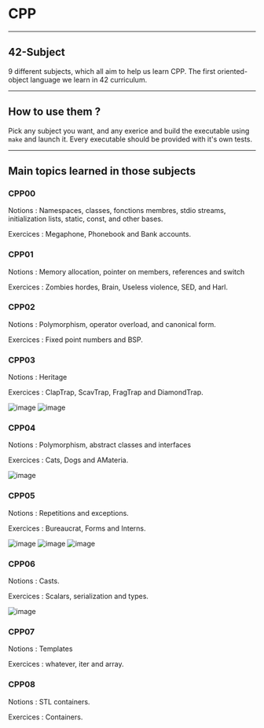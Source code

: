 # CPP

---

## 42-Subject

9 different subjects, which all aim to help us learn CPP. The first oriented-object language we learn in 42 curriculum.

---

## How to use them ?

Pick any subject you want, and any exerice and build the executable using `make` and launch it. Every executable should be provided with it's own tests.

---

## Main topics learned in those subjects

### CPP00

Notions : Namespaces, classes, fonctions membres, stdio streams, initialization lists, static, const, and other bases.

Exercices : Megaphone, Phonebook and Bank accounts.

### CPP01

Notions : Memory allocation, pointer on members, references and switch

Exercices : Zombies hordes, Brain, Useless violence, SED, and Harl.

### CPP02

Notions : Polymorphism, operator overload, and canonical form.

Exercices : Fixed point numbers and BSP.

### CPP03

Notions : Heritage

Exercices : ClapTrap, ScavTrap, FragTrap and DiamondTrap.

![image](https://github.com/B-ki/CPP/assets/87602480/84577ba2-13cc-40b6-80a8-9b5a515f597d) ![image](https://github.com/B-ki/CPP/assets/87602480/3afd83a3-78ae-46f0-b13c-546bee23d0d7)

### CPP04

Notions : Polymorphism, abstract classes and interfaces

Exercices : Cats, Dogs and AMateria.

![image](https://github.com/B-ki/CPP/assets/87602480/730bb47f-ca32-43d1-9f98-a02a6d040790)

### CPP05

Notions : Repetitions and exceptions.

Exercices : Bureaucrat, Forms and Interns.

![image](https://github.com/B-ki/CPP/assets/87602480/9a1b112c-e2fc-4ee6-a8a3-5899db56f8aa) ![image](https://github.com/B-ki/CPP/assets/87602480/4ab870fd-9f70-48c8-b1a5-6de4ff3fccba)
![image](https://github.com/B-ki/CPP/assets/87602480/089223b2-42e2-4ef8-afc2-7f4798637220)

### CPP06

Notions : Casts.

Exercices : Scalars, serialization and types.

![image](https://github.com/B-ki/CPP/assets/87602480/0a2bfe4a-1911-4954-b01a-b63e18aeb9c5) 

### CPP07

Notions : Templates

Exercices : whatever, iter and array.

### CPP08

Notions : STL containers.

Exercices : Containers.
